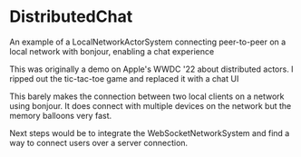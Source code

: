 # DistributedChat
An example of a LocalNetworkActorSystem connecting peer-to-peer on a local network with bonjour, enabling a chat experience

This was originally a demo on Apple's WWDC '22 about distributed actors. I ripped out the tic-tac-toe game and replaced it with a chat UI

This barely makes the connection between two local clients on a network using bonjour. It does connect with multiple devices on the network but the memory balloons very fast.

Next steps would be to integrate the WebSocketNetworkSystem and find a way to connect users over a server connection.
